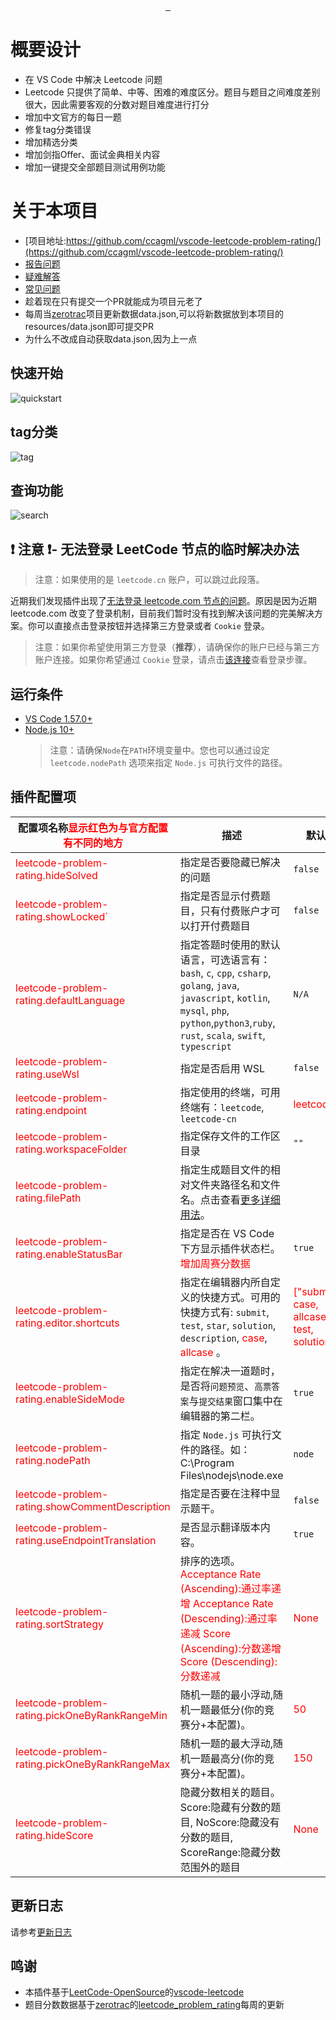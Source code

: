 <p align="center">
  <a href="https://github.com/ccagml/vscode-leetcode-problem-rating/actions/workflows/release.yml">
    <img src="https://img.shields.io/github/workflow/status/ccagml/vscode-leetcode-problem-rating/release?style=flat-square" alt="">
  </a>
  <a href="https://marketplace.visualstudio.com/items?itemName=ccagml.vscode-leetcode-problem-rating">
    <img src="https://img.shields.io/visual-studio-marketplace/d/ccagml.vscode-leetcode-problem-rating.svg?style=flat-square" alt="">
  </a>
  <a href="https://github.com/ccagml/vscode-leetcode-problem-rating/blob/main/LICENSE">
    <img src="https://img.shields.io/github/license/ccagml/vscode-leetcode-problem-rating" alt="">
  </a>
</p>

# 概要设计
- 在 VS Code 中解决 Leetcode 问题
- Leetcode 只提供了简单、中等、困难的难度区分。题目与题目之间难度差别很大，因此需要客观的分数对题目难度进行打分
- 增加中文官方的每日一题
- 修复tag分类错误
- 增加精选分类
- 增加剑指Offer、面试金典相关内容
- 增加一键提交全部题目测试用例功能

# 关于本项目
- [项目地址:https://github.com/ccagml/vscode-leetcode-problem-rating/](https://github.com/ccagml/vscode-leetcode-problem-rating/)
- [报告问题](https://github.com/ccagml/vscode-leetcode-problem-rating/issues)
- [疑难解答](https://github.com/LeetCode-OpenSource/vscode-leetcode/wiki/%E7%96%91%E9%9A%BE%E8%A7%A3%E7%AD%94)
- [常见问题](https://github.com/LeetCode-OpenSource/vscode-leetcode/wiki/%E5%B8%B8%E8%A7%81%E9%97%AE%E9%A2%98)
- 趁着现在只有<img src="https://img.shields.io/github/stars/ccagml/vscode-leetcode-problem-rating" alt="">提交一个PR就能成为项目元老了
- 每周当[zerotrac](https://github.com/zerotrac/leetcode_problem_rating/)项目更新数据data.json,可以将新数据放到本项目的resources/data.json即可提交PR
- 为什么不改成自动获取data.json,因为上一点

## 快速开始
![quickstart](https://github.com/ccagml/vscode-leetcode-problem-rating/blob/main/resources/mygif/quickstart.gif)
## tag分类
![tag](https://github.com/ccagml/vscode-leetcode-problem-rating/blob/main/resources/mygif/tag.gif)
## 查询功能
![search](https://github.com/ccagml/vscode-leetcode-problem-rating/blob/main/resources/mygif/search.gif)


## ❗️ 注意 ❗️- 无法登录 LeetCode 节点的临时解决办法
> 注意：如果使用的是 `leetcode.cn` 账户，可以跳过此段落。

近期我们发现插件出现了[无法登录 leetcode.com 节点的问题](https://github.com/LeetCode-OpenSource/vscode-leetcode/issues/478)。原因是因为近期 leetcode.com 改变了登录机制，目前我们暂时没有找到解决该问题的完美解决方案。你可以直接点击登录按钮并选择第三方登录或者 `Cookie` 登录。
> 注意：如果你希望使用第三方登录（**推荐**），请确保你的账户已经与第三方账户连接。如果你希望通过 `Cookie` 登录，请点击[该连接](https://github.com/LeetCode-OpenSource/vscode-leetcode/issues/478#issuecomment-564757098)查看登录步骤。

## 运行条件
- [VS Code 1.57.0+](https://code.visualstudio.com/)
- [Node.js 10+](https://nodejs.org)
    > 注意：请确保`Node`在`PATH`环境变量中。您也可以通过设定 `leetcode.nodePath` 选项来指定 `Node.js` 可执行文件的路径。


## 插件配置项

| 配置项名称<font color=red>显示红色为与官方配置有不同的地方</font>     | 描述                                                                                                                                                                                                                                                                                                          | 默认值                                                           |
| --------------------------------------------------------------------- | ------------------------------------------------------------------------------------------------------------------------------------------------------------------------------------------------------------------------------------------------------------------------------------------------------------- | ---------------------------------------------------------------- |
| <font color=red>leetcode-problem-rating.hideSolved</font>             | 指定是否要隐藏已解决的问题                                                                                                                                                                                                                                                                                    | `false`                                                          |
| <font color=red>leetcode-problem-rating.showLocked` </font>           | 指定是否显示付费题目，只有付费账户才可以打开付费题目                                                                                                                                                                                                                                                          | `false`                                                          |
| <font color=red>leetcode-problem-rating.defaultLanguage</font>        | 指定答题时使用的默认语言，可选语言有：`bash`, `c`, `cpp`, `csharp`, `golang`, `java`, `javascript`, `kotlin`, `mysql`, `php`, `python`,`python3`,`ruby`, `rust`, `scala`, `swift`, `typescript`                                                                                                               | `N/A`                                                            |
| <font color=red>leetcode-problem-rating.useWsl</font>                 | 指定是否启用 WSL                                                                                                                                                                                                                                                                                              | `false`                                                          |
| <font color=red>leetcode-problem-rating.endpoint</font>               | 指定使用的终端，可用终端有：`leetcode`, `leetcode-cn`                                                                                                                                                                                                                                                         | <font color=red>leetcode.cn</font>                               |
| <font color=red>leetcode-problem-rating.workspaceFolder</font>        | 指定保存文件的工作区目录                                                                                                                                                                                                                                                                                      | `""`                                                             |
| <font color=red>leetcode-problem-rating.filePath</font>               | 指定生成题目文件的相对文件夹路径名和文件名。点击查看[更多详细用法](https://github.com/LeetCode-OpenSource/vscode-leetcode/wiki/%E8%87%AA%E5%AE%9A%E4%B9%89%E9%A2%98%E7%9B%AE%E6%96%87%E4%BB%B6%E7%9A%84%E7%9B%B8%E5%AF%B9%E6%96%87%E4%BB%B6%E5%A4%B9%E8%B7%AF%E5%BE%84%E5%92%8C%E6%96%87%E4%BB%B6%E5%90%8D)。 |                                                                  |
| <font color=red>leetcode-problem-rating.enableStatusBar</font>        | 指定是否在 VS Code 下方显示插件状态栏。  <font color=red>增加周赛分数据</font>                                                                                                                                                                                                                                | `true`                                                           |
| <font color=red>leetcode-problem-rating.editor.shortcuts</font>       | 指定在编辑器内所自定义的快捷方式。可用的快捷方式有: `submit`, `test`, `star`, `solution`, `description`,  <font color=red>case</font>,  <font color=red>allcase</font> 。                                                                                                                                     | <font color=red>["submit, case, allcase, test, solution"]</font> |
| <font color=red>leetcode-problem-rating.enableSideMode</font>         | 指定在解决一道题时，是否将`问题预览`、`高票答案`与`提交结果`窗口集中在编辑器的第二栏。                                                                                                                                                                                                                        | `true`                                                           |
| <font color=red>leetcode-problem-rating.nodePath</font>               | 指定 `Node.js` 可执行文件的路径。如：C:\Program Files\nodejs\node.exe                                                                                                                                                                                                                                         | `node`                                                           |
| <font color=red>leetcode-problem-rating.showCommentDescription</font> | 指定是否要在注释中显示题干。                                                                                                                                                                                                                                                                                  | `false`                                                          |
| <font color=red>leetcode-problem-rating.useEndpointTranslation</font> | 是否显示翻译版本内容。                                                                                                                                                                                                                                                                                        | `true`                                                           |
| <font color=red>leetcode-problem-rating.sortStrategy</font>           | 排序的选项。<font color=red>Acceptance Rate (Ascending):通过率递增   Acceptance Rate (Descending):通过率递减   Score (Ascending):分数递增 Score (Descending):分数递减</font>                                                                                                                                  | <font color=red>None</font>                                      |
| <font color=red>leetcode-problem-rating.pickOneByRankRangeMin</font>  | 随机一题的最小浮动,随机一题最低分(你的竞赛分+本配置)。                                                                                                                                                                                                                                                        | <font color=red>50</font>                                        |
| <font color=red>leetcode-problem-rating.pickOneByRankRangeMax</font>  | 随机一题的最大浮动,随机一题最高分(你的竞赛分+本配置)。                                                                                                                                                                                                                                                        | <font color=red>150</font>                                       |
| <font color=red>leetcode-problem-rating.hideScore</font>              | 隐藏分数相关的题目。Score:隐藏有分数的题目, NoScore:隐藏没有分数的题目, ScoreRange:隐藏分数范围外的题目                                                                                                                                                                                                       | <font color=red>None</font>                                      |



## 更新日志

请参考[更新日志](https://github.com/ccagml/vscode-leetcode-problem-rating/CHANGELOG.md)

## 鸣谢
- 本插件基于[LeetCode-OpenSource](https://github.com/LeetCode-OpenSource)的[vscode-leetcode](https://github.com/LeetCode-OpenSource/vscode-leetcode/)
- 题目分数数据基于[zerotrac](https://github.com/zerotrac)的[leetcode_problem_rating](https://github.com/zerotrac/leetcode_problem_rating/)每周的更新
<!-- ## 编译插件的相关信息
### 系统信息
```
PRETTY_NAME="Ubuntu 22.04 LTS"
NAME="Ubuntu"
VERSION_ID="22.04"
VERSION="22.04 (Jammy Jellyfish)"
VERSION_CODENAME=jammy
ID=ubuntu
ID_LIKE=debian
HOME_URL="https://www.ubuntu.com/"
SUPPORT_URL="https://help.ubuntu.com/"
BUG_REPORT_URL="https://bugs.launchpad.net/ubuntu/"
PRIVACY_POLICY_URL="https://www.ubuntu.com/legal/terms-and-policies/privacy-policy"
UBUNTU_CODENAME=jammy
```

### node版本
```
    v16.17.0
```
### npm版本
```
    8.15.0
```
### 更新指令
```
sudo npm cache clean -f
sudo npm install -g n
sudo n stable
```

### 安装node依赖
```
    npm install
```
### 编译ts生成js
```
    tsc
```

### 打包生成vscode插件
#### 安装vsce
```
    sudo npm i vsce -g
```
#### 执行打包
```
    vsce package
```

 -->
